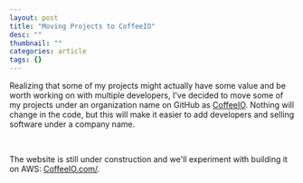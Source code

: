 ```yaml
---
layout: post
title: "Moving Projects to CoffeeIO"
desc: ""
thumbnail: ""
categories: article
tags: {}
---
```

<p>Realizing that some of my projects might actually have some value and be worth working on with multiple developers, I've decided to move some of my projects under an organization name on GitHub as&nbsp;<a href=""https://github.com/CoffeeIO"">CoffeeIO</a>. Nothing will change in the code, but this will make it easier to add developers and selling software under a company name.</p>

<p>&nbsp;</p>

<p>The website is still under construction and we'll experiment with building it on AWS: <a href=""http://www.coffeeio.com/"">CoffeeIO.com/</a>.</p>
<img alt=""CoffeeIO"" data-caption=""(CoffeeIO website)"" data-entity-type=""file"" data-entity-uuid=""aac5a59d-b8ca-4e12-871e-8b2f74bc9f6d"" src=""/sites/default/files/inline-images/coffeeee.PNG"" />
<p>&nbsp;</p>
